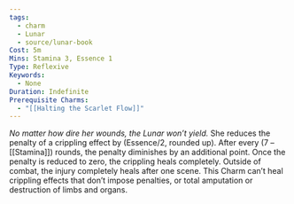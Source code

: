 ```yaml
---
tags:
  - charm
  - Lunar
  - source/lunar-book
Cost: 5m
Mins: Stamina 3, Essence 1
Type: Reflexive
Keywords:
  - None
Duration: Indefinite
Prerequisite Charms:
  - "[[Halting the Scarlet Flow]]"
---
```

*No matter how dire her wounds, the Lunar won’t yield.*
She reduces the penalty of a crippling effect by (Essence/2, rounded up). After every (7 – [[Stamina]]) rounds, the penalty diminishes by an additional point. Once the penalty is reduced to zero, the crippling heals completely. Outside of combat, the injury completely heals after one scene. This Charm can’t heal crippling effects that don’t impose penalties, or total amputation or destruction of limbs and organs.
